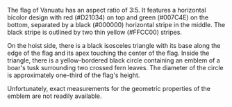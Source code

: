 The flag of Vanuatu has an aspect ratio of 3:5. It features a horizontal bicolor design with red (#D21034) on top and green (#007C4E) on the bottom, separated by a black (#000000) horizontal stripe in the middle. The black stripe is outlined by two thin yellow (#FFCC00) stripes.

On the hoist side, there is a black isosceles triangle with its base along the edge of the flag and its apex touching the center of the flag. Inside the triangle, there is a yellow-bordered black circle containing an emblem of a boar's tusk surrounding two crossed fern leaves. The diameter of the circle is approximately one-third of the flag's height.

Unfortunately, exact measurements for the geometric properties of the emblem are not readily available.
